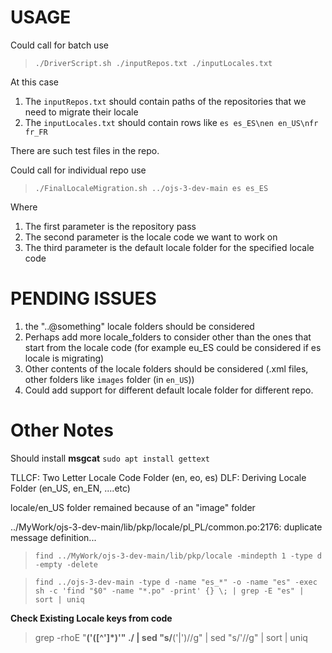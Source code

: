 # USAGE
 Could call for batch use
 
 > `./DriverScript.sh ./inputRepos.txt ./inputLocales.txt`
 
 At this case
 1. The `inputRepos.txt` should contain paths of the repositories that we need to migrate their locale
 2. The `inputLocales.txt` should contain rows like `es es_ES\nen en_US\nfr fr_FR`

There are such test files in the repo.

 Could call for individual repo use
 
 > `./FinalLocaleMigration.sh ../ojs-3-dev-main es es_ES`
 
 Where
 1. The first parameter is the repository pass
 2. The second parameter is the locale code we want to work on
 3. The third parameter is the default locale folder for the specified locale code

 # PENDING ISSUES
 1. the "..@something" locale folders should be considered
 2. Perhaps add more locale_folders to consider other than the ones that start from the locale code (for example eu_ES could be considered if es locale is migrating)
 3. Other contents of the locale folders should be considered (.xml files, other folders like `images` folder (in `en_US`)) 
 4. Could add support for different default locale folder for different repo. 

 # Other Notes
Should install **msgcat** 
`sudo apt install gettext`

TLLCF:  Two Letter Locale Code Folder (en, eo, es)
DLF:    Deriving Locale Folder (en_US, en_EN, ....etc)


locale/en_US folder remained because of an "image" folder

../MyWork/ojs-3-dev-main/lib/pkp/locale/pl_PL/common.po:2176: duplicate message definition...

 > `find ../MyWork/ojs-3-dev-main/lib/pkp/locale -mindepth 1 -type d -empty -delete`

 > `find ../ojs-3-dev-main -type d -name "es_*" -o -name "es" -exec sh -c 'find "$0" -name "*.po" -print' {} \; | grep -E "es" | sort | uniq`

**Check Existing Locale keys from code**
> grep -rhoE "__\('([^']*)'" ./ | sed "s/__('\|')//g" | sed "s/'//g" | sort | uniq